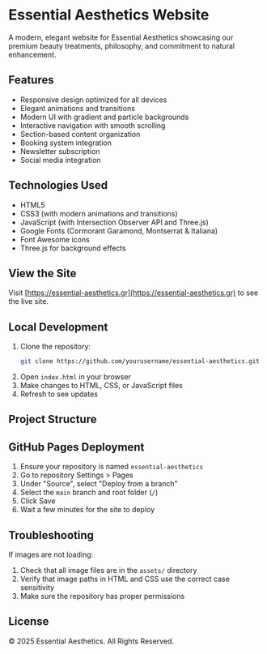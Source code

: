 # Essential Aesthetics Website

A modern, elegant website for Essential Aesthetics showcasing our premium beauty treatments, philosophy, and commitment to natural enhancement.

## Features

- Responsive design optimized for all devices
- Elegant animations and transitions
- Modern UI with gradient and particle backgrounds
- Interactive navigation with smooth scrolling
- Section-based content organization
- Booking system integration
- Newsletter subscription
- Social media integration

## Technologies Used

- HTML5
- CSS3 (with modern animations and transitions)
- JavaScript (with Intersection Observer API and Three.js)
- Google Fonts (Cormorant Garamond, Montserrat & Italiana)
- Font Awesome icons
- Three.js for background effects

## View the Site

Visit [https://essential-aesthetics.gr](https://essential-aesthetics.gr) to see the live site.

## Local Development

1. Clone the repository:
   ```bash
   git clone https://github.com/yourusername/essential-aesthetics.git
   ```
2. Open `index.html` in your browser
3. Make changes to HTML, CSS, or JavaScript files
4. Refresh to see updates

## Project Structure

## GitHub Pages Deployment

1. Ensure your repository is named `essential-aesthetics`
2. Go to repository Settings > Pages
3. Under "Source", select "Deploy from a branch"
4. Select the `main` branch and root folder (`/`)
5. Click Save
6. Wait a few minutes for the site to deploy

## Troubleshooting

If images are not loading:
1. Check that all image files are in the `assets/` directory
2. Verify that image paths in HTML and CSS use the correct case sensitivity
3. Make sure the repository has proper permissions

## License

© 2025 Essential Aesthetics. All Rights Reserved. 